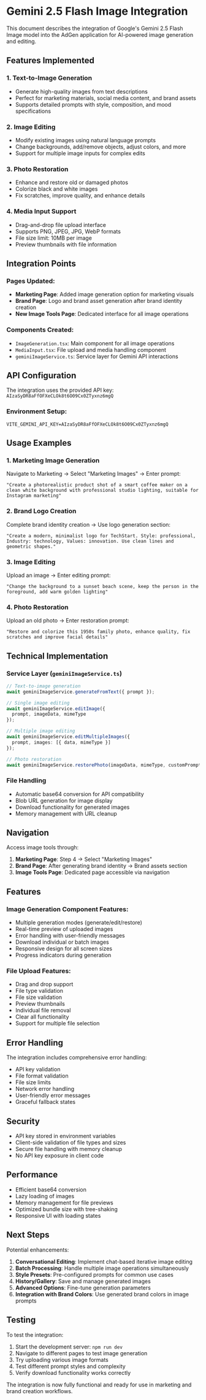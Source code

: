 # Gemini 2.5 Flash Image Integration

This document describes the integration of Google's Gemini 2.5 Flash Image model into the AdGen application for AI-powered image generation and editing.

## Features Implemented

### 1. **Text-to-Image Generation**
- Generate high-quality images from text descriptions
- Perfect for marketing materials, social media content, and brand assets
- Supports detailed prompts with style, composition, and mood specifications

### 2. **Image Editing**
- Modify existing images using natural language prompts
- Change backgrounds, add/remove objects, adjust colors, and more
- Support for multiple image inputs for complex edits

### 3. **Photo Restoration**
- Enhance and restore old or damaged photos
- Colorize black and white images
- Fix scratches, improve quality, and enhance details

### 4. **Media Input Support**
- Drag-and-drop file upload interface
- Supports PNG, JPEG, JPG, WebP formats
- File size limit: 10MB per image
- Preview thumbnails with file information

## Integration Points

### Pages Updated:
- **Marketing Page**: Added image generation option for marketing visuals
- **Brand Page**: Logo and brand asset generation after brand identity creation
- **New Image Tools Page**: Dedicated interface for all image operations

### Components Created:
- `ImageGeneration.tsx`: Main component for all image operations
- `MediaInput.tsx`: File upload and media handling component
- `geminiImageService.ts`: Service layer for Gemini API interactions

## API Configuration

The integration uses the provided API key: `AIzaSyDR8aFfOFXeCLOk8t6O09Cx0ZTyxnz6mgQ`

### Environment Setup:
```env
VITE_GEMINI_API_KEY=AIzaSyDR8aFfOFXeCLOk8t6O09Cx0ZTyxnz6mgQ
```

## Usage Examples

### 1. Marketing Image Generation
Navigate to Marketing → Select "Marketing Images" → Enter prompt:
```
"Create a photorealistic product shot of a smart coffee maker on a clean white background with professional studio lighting, suitable for Instagram marketing"
```

### 2. Brand Logo Creation  
Complete brand identity creation → Use logo generation section:
```
"Create a modern, minimalist logo for TechStart. Style: professional, Industry: technology, Values: innovation. Use clean lines and geometric shapes."
```

### 3. Image Editing
Upload an image → Enter editing prompt:
```
"Change the background to a sunset beach scene, keep the person in the foreground, add warm golden lighting"
```

### 4. Photo Restoration
Upload an old photo → Enter restoration prompt:
```
"Restore and colorize this 1950s family photo, enhance quality, fix scratches and improve facial details"
```

## Technical Implementation

### Service Layer (`geminiImageService.ts`)
```typescript
// Text-to-image generation
await geminiImageService.generateFromText({ prompt });

// Single image editing
await geminiImageService.editImage({
  prompt, imageData, mimeType
});

// Multiple image editing
await geminiImageService.editMultipleImages({
  prompt, images: [{ data, mimeType }]
});

// Photo restoration
await geminiImageService.restorePhoto(imageData, mimeType, customPrompt);
```

### File Handling
- Automatic base64 conversion for API compatibility
- Blob URL generation for image display
- Download functionality for generated images
- Memory management with URL cleanup

## Navigation

Access image tools through:
1. **Marketing Page**: Step 4 → Select "Marketing Images"
2. **Brand Page**: After generating brand identity → Brand assets section
3. **Image Tools Page**: Dedicated page accessible via navigation

## Features

### Image Generation Component Features:
- Multiple generation modes (generate/edit/restore)
- Real-time preview of uploaded images
- Error handling with user-friendly messages
- Download individual or batch images
- Responsive design for all screen sizes
- Progress indicators during generation

### File Upload Features:
- Drag and drop support
- File type validation
- File size validation
- Preview thumbnails
- Individual file removal
- Clear all functionality
- Support for multiple file selection

## Error Handling

The integration includes comprehensive error handling:
- API key validation
- File format validation
- File size limits
- Network error handling
- User-friendly error messages
- Graceful fallback states

## Security

- API key stored in environment variables
- Client-side validation of file types and sizes
- Secure file handling with memory cleanup
- No API key exposure in client code

## Performance

- Efficient base64 conversion
- Lazy loading of images
- Memory management for file previews
- Optimized bundle size with tree-shaking
- Responsive UI with loading states

## Next Steps

Potential enhancements:
1. **Conversational Editing**: Implement chat-based iterative image editing
2. **Batch Processing**: Handle multiple image operations simultaneously  
3. **Style Presets**: Pre-configured prompts for common use cases
4. **History/Gallery**: Save and manage generated images
5. **Advanced Options**: Fine-tune generation parameters
6. **Integration with Brand Colors**: Use generated brand colors in image prompts

## Testing

To test the integration:
1. Start the development server: `npm run dev`
2. Navigate to different pages to test image generation
3. Try uploading various image formats
4. Test different prompt styles and complexity
5. Verify download functionality works correctly

The integration is now fully functional and ready for use in marketing and brand creation workflows.
